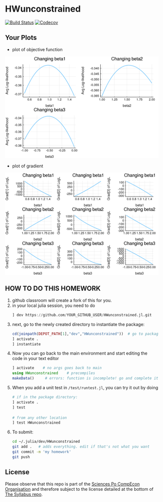 # HWunconstrained

[![Build Status](https://travis-ci.com/ScPo-CompEcon/HWunconstrained.jl.svg?branch=master)](https://travis-ci.com/ScPo-CompEcon/HWunconstrained.jl)
[![Codecov](https://codecov.io/gh/ScPo-CompEcon/HWunconstrained.jl/branch/master/graph/badge.svg)](https://codecov.io/gh/ScPo-CompEcon/HWunconstrained.jl)


## Your Plots

* plot of objective function

![](likelihood.png)


* plot of gradient

![](gradient.png)

## HOW TO DO THIS HOMEWORK

1. github classroom will create a fork of this for you.
2. in your local julia session, you need to do
    ```julia
    ] dev https://github.com/YOUR_GITHUB_USER/HWunconstrained.jl.git
    ```
3. next, go to the newly created directory to instantiate the package:
    ```julia
    cd(joinpath(DEPOT_PATH[1],"dev","HWunconstrained"))  # go to package location
    ] activate .  
    ] instantiate
    ```
4. Now you can go back to the main environment and start editing the code in your text editor
    ```julia
    ] activate    # no args goes back to main
    using HWunconstrained    # precompiles
    makeData()     # errors: function is incomplete! go and complete it in your editor!
    ```
5. When you add a unit test in `/test/runtest.jl`, you can try it out by doing
    ```julia
    # if in the package directory:
    ] activate .   
    ] test       

    # from any other location
    ] test HWunconstrained
    ```
6. To submit: 
    ```bash
    cd ~/.julia/dev/HWunconstrained
    git add .   # adds everything. edit if that's not what you want
    git commit -m 'my homework'
    git push
    ```

## License

Please observe that this repo is part of the [Sciences Po CompEcon Organisation](https://github.com/ScPo-CompEcon) and therefore subject to the license detailed at the bottom of [The Syllabus repo](https://github.com/ScPo-CompEcon/Syllabus).
